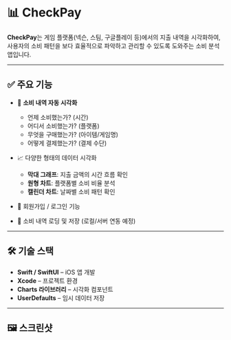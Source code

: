 # 📊 CheckPay

**CheckPay**는 게임 플랫폼(넥슨, 스팀, 구글플레이 등)에서의 지출 내역을 시각화하여, 사용자의 소비 패턴을 보다 효율적으로 파악하고 관리할 수 있도록 도와주는 소비 분석 앱입니다.

---

## ✅ 주요 기능

- 💸 **소비 내역 자동 시각화**
  - 언제 소비했는가? (시간)
  - 어디서 소비했는가? (플랫폼)
  - 무엇을 구매했는가? (아이템/게임명)
  - 어떻게 결제했는가? (결제 수단)

- 📈 다양한 형태의 데이터 시각화
  - **막대 그래프**: 지출 금액의 시간 흐름 확인
  - **원형 차트**: 플랫폼별 소비 비율 분석
  - **캘린더 차트**: 날짜별 소비 패턴 확인

- 🔐 회원가입 / 로그인 기능
- 📁 소비 내역 로딩 및 저장 (로컬/서버 연동 예정)

---

## 🛠 기술 스택

- **Swift / SwiftUI** – iOS 앱 개발
- **Xcode** – 프로젝트 환경
- **Charts 라이브러리** – 시각화 컴포넌트
- **UserDefaults** – 임시 데이터 저장

---

## 🖼️ 스크린샷

